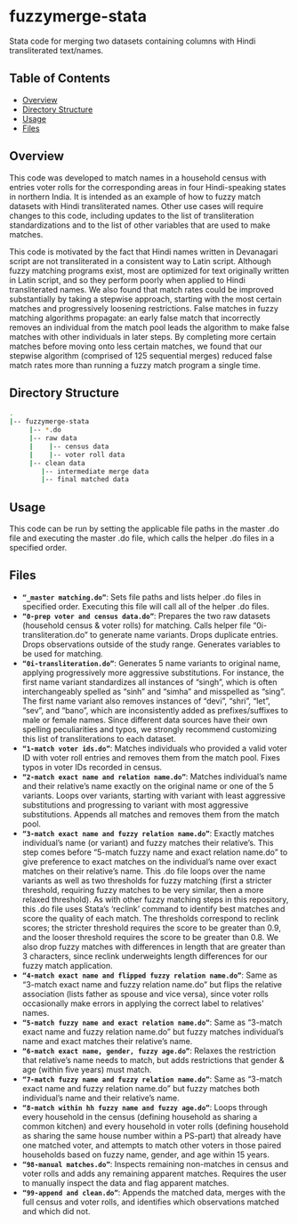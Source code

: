 # fuzzymerge-stata
Stata code for merging two datasets containing columns with Hindi transliterated text/names.

## Table of Contents

* [Overview](#overview)
* [Directory Structure](#directory)
* [Usage](#usage)
* [Files](#fileslist)


<a name="overview"></a>
## Overview

This code was developed to match names in a household census with entries voter rolls for the corresponding areas in four Hindi-speaking states in northern India. It is intended as an example of how to fuzzy match datasets with Hindi transliterated names. Other use cases will require changes to this code, including updates to the list of transliteration standardizations and to the list of other variables that are used to make matches.

This code is motivated by the fact that Hindi names written in Devanagari script are not transliterated in a consistent way to Latin script. Although fuzzy matching programs exist, most are optimized for text originally written in Latin script, and so they perform poorly when applied to Hindi transliterated names. We also found that match rates could be improved substantially by taking a stepwise approach, starting with the most certain matches and progressively loosening restrictions. False matches in fuzzy matching algorithms propagate: an early false match that incorrectly removes an individual from the match pool leads the algorithm to make false matches with other individuals in later steps. By completing more certain matches before moving onto less certain matches, we found that our stepwise algorithm (comprised of 125 sequential merges) reduced false match rates more than running a fuzzy match program a single time.


<a name="directory"></a>
## Directory Structure
```bash
.
|-- fuzzymerge-stata
     |-- *.do
     |-- raw data
     |	  |-- census data
     |	  |-- voter roll data 
     |-- clean data
	 	|-- intermediate merge data
	 	|-- final matched data 	 

```

<a name="usage"></a>
## Usage
This code can be run by setting the applicable file paths in the master .do file and executing the master .do file, which calls the helper .do files in a specified order.
<br>


<a name="fileslist"></a>
## Files
* **`“_master matching.do”`**: Sets file paths and lists helper .do files in specified order. Executing this file will call all of the helper .do files.
* **`“0-prep voter and census data.do”`**: Prepares the two raw datasets (household census & voter rolls) for matching. Calls helper file “0i-transliteration.do” to generate name variants. Drops duplicate entries. Drops observations outside of the study range. Generates variables to be used for matching.
* **`“0i-transliteration.do”`**: Generates 5 name variants to original name, applying progressively more aggressive substitutions. For instance, the first name variant standardizes all instances of “singh”, which is often interchangeably spelled as “sinh” and “simha” and misspelled as “sing”. The first name variant also removes instances of “devi”, “shri”, “let”, “sev”, and “bano”, which are inconsistently added as prefixes/suffixes to male or female names. Since different data sources have their own spelling peculiarities and typos, we strongly recommend customizing this list of transliterations to each dataset.
* **`“1-match voter ids.do”`**: Matches individuals who provided a valid voter ID with voter roll entries and removes them from the match pool. Fixes typos in voter IDs recorded in census.
* **`“2-match exact name and relation name.do”`**: Matches individual’s name and their relative’s name exactly on the original name or one of the 5 variants. Loops over variants, starting with variant with least aggressive substitutions and progressing to variant with most aggressive substitutions. Appends all matches and removes them from the match pool.
* **`“3-match exact name and fuzzy relation name.do”`**: Exactly matches individual’s name (or variant) and fuzzy matches their relative’s. This step comes before “5-match fuzzy name and exact relation name.do” to give preference to exact matches on the individual’s name over exact matches on their relative’s name. This .do file loops over the name variants as well as two thresholds for fuzzy matching (first a stricter threshold, requiring fuzzy matches to be very similar, then a more relaxed threshold). As with other fuzzy matching steps in this repository, this .do file uses Stata’s ‘reclink’ command to identify best matches and score the quality of each match. The thresholds correspond to reclink scores; the stricter threshold requires the score to be greater than 0.9, and the looser threshold requires the score to be greater than 0.8. We also drop fuzzy matches with differences in length that are greater than 3 characters, since reclink underweights length differences for our fuzzy match application.
* **`“4-match exact name and flipped fuzzy relation name.do”`**: Same as “3-match exact name and fuzzy relation name.do” but flips the relative association (lists father as spouse and vice versa), since voter rolls occasionally make errors in applying the correct label to relatives’ names.
* **`“5-match fuzzy name and exact relation name.do”`**: Same as “3-match exact name and fuzzy relation name.do” but fuzzy matches individual’s name and exact matches their relative’s name.
* **`“6-match exact name, gender, fuzzy age.do”`**: Relaxes the restriction that relative’s name needs to match, but adds restrictions that gender & age (within five years) must match.
* **`“7-match fuzzy name and fuzzy relation name.do”`**: Same as “3-match exact name and fuzzy relation name.do” but fuzzy matches both individual’s name and their relative’s name.
* **`“8-match within hh fuzzy name and fuzzy age.do”`**: Loops through every household in the census (defining household as sharing a common kitchen) and every household in voter rolls (defining household as sharing the same house number within a PS-part) that already have one matched voter, and attempts to match other voters in those paired households based on fuzzy name, gender, and age within 15 years.
* **`“98-manual matches.do”`**: Inspects remaining non-matches in census and voter rolls and adds any remaining apparent matches. Requires the user to manually inspect the data and flag apparent matches.
* **`“99-append and clean.do”`**: Appends the matched data, merges with the full census and voter rolls, and identifies which observations matched and which did not.
